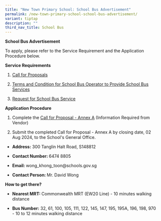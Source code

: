 ```yaml
---
title: "New Town Primary School: School Bus Advertisement"
permalink: /new-town-primary-school-school-bus-advertisement/
variant: tiptap
description: ""
third_nav_title: School Bus
---
```

<p><strong>School Bus Advertisement</strong>
</p>
<p>To apply, please refer to the Service Requirement and the Application
Procedure below.</p>
<p><strong>Service Requirements</strong>
</p>
<ol data-tight="true" class="tight">
<li>
<p><a href="https://drive.google.com/file/d/1U3BGX9FitNoiqIvznlhvhzq2--3wQsCk/view?usp=drive_link" rel="noopener noreferrer nofollow" target="_blank">Call for Proposals</a>
</p>
</li>
<li>
<p><a href="https://drive.google.com/file/d/1MVfzx6J8dRjUy6XbF7sstekZEARfzJYZ/view?usp=drive_link" rel="noopener noreferrer nofollow" target="_blank">Terms and Condition for School Bus Operator to Provide School Bus Services</a>
</p>
</li>
<li>
<p><a href="https://drive.google.com/file/d/1LZ2R-WwP6JBHE92kRTwq-ve0TMG_vfRF/view?usp=drive_link" rel="noopener noreferrer nofollow" target="_blank">Request for School Bus Service </a>
</p>
</li>
</ol>
<p><strong>Application Procedure</strong>
</p>
<ol data-tight="true" class="tight">
<li>
<p>Complete the <a href="https://drive.google.com/file/d/1RCC17hdoVkd1sxWvySaBF51PkMm4U71V/view?usp=drive_link" rel="noopener noreferrer nofollow" target="_blank">Call for Proposal - Annex A</a> (Information
Required from Vendor)</p>
</li>
<li>
<p>Submit the completed Call for Proposal - Annex A by closing date, 02 Aug
2024, to the School's General Office.</p>
</li>
</ol>
<ul data-tight="true" class="tight">
<li>
<p><strong>Address:</strong> 300 Tanglin Halt Road, S148812</p>
</li>
<li>
<p><strong>Contact Number: </strong>6474 8805</p>
</li>
<li>
<p><strong>Email: </strong>wong_khong_toon@schools.gov.sg</p>
</li>
<li>
<p><strong>Contact Person: </strong>Mr. David Wong</p>
</li>
</ul>
<p><strong>How to get there?</strong>
</p>
<ul data-tight="true" class="tight">
<li>
<p><strong>Nearest MRT: </strong>Commonwealth MRT (EW20 Line) - 10 minutes
walking distance</p>
</li>
<li>
<p><strong>Bus Number:</strong> 32, 61, 100, 105, 111, 122, 145, 147, 195,
195A, 196, 198, 970 - 10 to 12 minutes walking distance</p>
</li>
</ul>
<p></p>